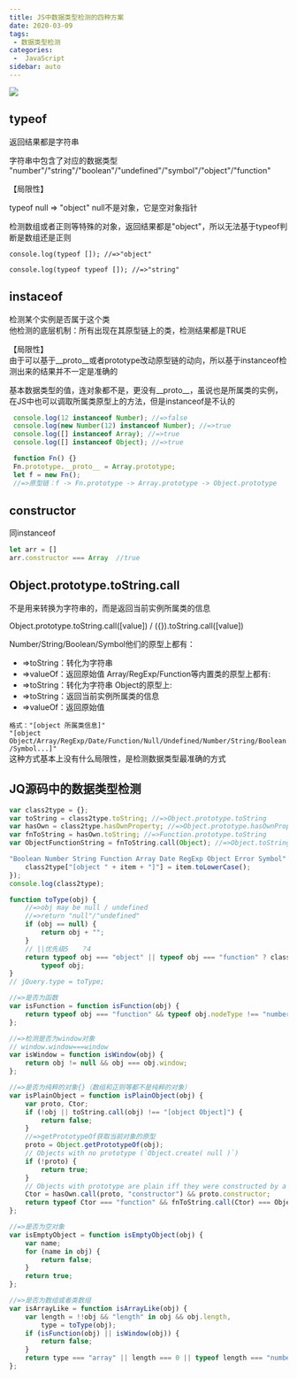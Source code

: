 ```yaml
---
title: JS中数据类型检测的四种方案
date: 2020-03-09
tags:
 - 数据类型检测
categories:
 -  JavaScript
sidebar: auto
---
```


![](https://resource.limeili.co/abstract/abstract%20(28).jpg)
<!-- more -->
## typeof
返回结果都是字符串  

字符串中包含了对应的数据类型  "number"/"string"/"boolean"/"undefined"/"symbol"/"object"/"function"

【局限性】  

typeof null => "object"   null不是对象，它是空对象指针  

检测数组或者正则等特殊的对象，返回结果都是"object"，所以无法基于typeof判断是数组还是正则  


`console.log(typeof []); //=>"object"`  

`console.log(typeof typeof []); //=>"string"`

## instaceof
检测某个实例是否属于这个类  
他检测的底层机制：所有出现在其原型链上的类，检测结果都是TRUE   

【局限性】  
由于可以基于__proto__或者prototype改动原型链的动向，所以基于instanceof检测出来的结果并不一定是准确的  

基本数据类型的值，连对象都不是，更没有__proto__，虽说也是所属类的实例，在JS中也可以调取所属类原型上的方法，但是instanceof是不认的

```js
 console.log(12 instanceof Number); //=>false
 console.log(new Number(12) instanceof Number); //=>true
 console.log([] instanceof Array); //=>true
 console.log([] instanceof Object); //=>true

 function Fn() {}
 Fn.prototype.__proto__ = Array.prototype;
 let f = new Fn();
 //=>原型链：f -> Fn.prototype -> Array.prototype -> Object.prototype
```
## constructor
同instanceof
```js
let arr = []
arr.constructor === Array  //true
```
## Object.prototype.toString.call
不是用来转换为字符串的，而是返回当前实例所属类的信息   

Object.prototype.toString.call([value]) / ({}).toString.call([value])  

Number/String/Boolean/Symbol他们的原型上都有：  
*  =>toString：转化为字符串
* =>valueOf：返回原始值
Array/RegExp/Function等内置类的原型上都有:  
*  =>toString：转化为字符串
Object的原型上:
* =>toString：返回当前实例所属类的信息
* =>valueOf：返回原始值  
 
`格式："[object 所属类信息]"`  
`"[object Object/Array/RegExp/Date/Function/Null/Undefined/Number/String/Boolean/Symbol...]"`  
这种方式基本上没有什么局限性，是检测数据类型最准确的方式
## JQ源码中的数据类型检测
```js
var class2type = {};
var toString = class2type.toString; //=>Object.prototype.toString
var hasOwn = class2type.hasOwnProperty; //=>Object.prototype.hasOwnProperty
var fnToString = hasOwn.toString; //=>Function.prototype.toString
var ObjectFunctionString = fnToString.call(Object); //=>Object.toString() =>"function Object() { [native code] }"

"Boolean Number String Function Array Date RegExp Object Error Symbol".split(" ").forEach(function anonymous(item) {
	class2type["[object " + item + "]"] = item.toLowerCase();
});
console.log(class2type);

function toType(obj) {
	//=>obj may be null / undefined
	//=>return "null"/"undefined"
	if (obj == null) {
		return obj + "";
	}
	// ||优先级5   ？4
	return typeof obj === "object" || typeof obj === "function" ? class2type[toString.call(obj)] || "object" :
		typeof obj;
}
// jQuery.type = toType;

//=>是否为函数
var isFunction = function isFunction(obj) {
	return typeof obj === "function" && typeof obj.nodeType !== "number";
};

//=>检测是否为window对象
// window.window===window
var isWindow = function isWindow(obj) {
	return obj != null && obj === obj.window;
};

//=>是否为纯粹的对象{}（数组和正则等都不是纯粹的对象）
var isPlainObject = function isPlainObject(obj) {
	var proto, Ctor;
	if (!obj || toString.call(obj) !== "[object Object]") {
		return false;
	}
	//=>getPrototypeOf获取当前对象的原型
	proto = Object.getPrototypeOf(obj);
	// Objects with no prototype (`Object.create( null )`)
	if (!proto) {
		return true;
	}
	// Objects with prototype are plain iff they were constructed by a global Object function
	Ctor = hasOwn.call(proto, "constructor") && proto.constructor;
	return typeof Ctor === "function" && fnToString.call(Ctor) === ObjectFunctionString;
};

//=>是否为空对象
var isEmptyObject = function isEmptyObject(obj) {
	var name;
	for (name in obj) {
		return false;
	}
	return true;
};

//=>是否为数组或者类数组
var isArrayLike = function isArrayLike(obj) {
	var length = !!obj && "length" in obj && obj.length,
		type = toType(obj);
	if (isFunction(obj) || isWindow(obj)) {
		return false;
	}
	return type === "array" || length === 0 || typeof length === "number" && length > 0 && (length - 1) in obj;
};
```